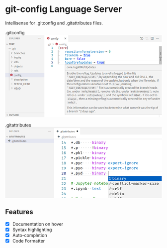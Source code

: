# git-config Language Server
Intellisense for .gitconfig and .gitattributes files.

.gitconfig\
![screenshot](./screenshot.png)

.gitattributes\
![screenshot2](./screenshot2.png)

## Features
- [x] Documentation on hover
- [x] Syntax highlighting
- [x] Auto-completion
- [x] Code Formatter
